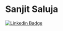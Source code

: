 # Sanjit Saluja

[![Linkedin Badge](https://img.shields.io/badge/-sanjitsaluja-blue?style=flat-square&logo=Linkedin&logoColor=white&link=https://www.linkedin.com/in/sanjit-saluja//)](https://www.linkedin.com/in/sanjit-saluja/)

